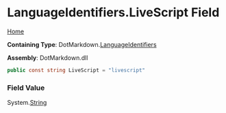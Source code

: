 <a name="_top"></a>

# LanguageIdentifiers\.LiveScript Field

[Home](../../../README.md#_top)

**Containing Type**: DotMarkdown\.[LanguageIdentifiers](../README.md#_top)

**Assembly**: DotMarkdown\.dll

```csharp
public const string LiveScript = "livescript"
```

### Field Value

System\.[String](https://docs.microsoft.com/en-us/dotnet/api/system.string)